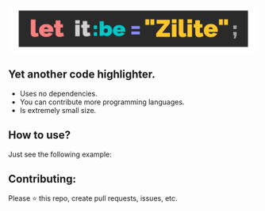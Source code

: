<center>

![](./assets/logo.png)

</center>

## Yet another code highlighter.

- Uses no dependencies.
- You can contribute more programming languages.
- Is extremely small size.

## How to use?
Just see the following example:



## Contributing:

Please ⭐️ this repo, create pull requests, issues, etc.

